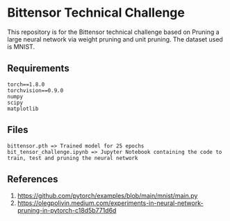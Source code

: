 # Bittensor Technical Challenge

This repository is for the Bittensor technical challenge based on Pruning a large neural network via weight pruning and unit pruning. The dataset used is MNIST.

## Requirements
```
torch==1.8.0
torchvision==0.9.0
numpy
scipy
matplotlib
```

## Files

```
bittensor.pth => Trained model for 25 epochs
bit_tensor_challenge.ipynb => Jupyter Notebook containing the code to train, test and pruning the neural network

```

## References

1. https://github.com/pytorch/examples/blob/main/mnist/main.py
2. https://olegpolivin.medium.com/experiments-in-neural-network-pruning-in-pytorch-c18d5b771d6d

